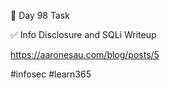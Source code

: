 🎯 Day 98 Task


✅ Info Disclosure and SQLi Writeup


https://aaronesau.com/blog/posts/5


#infosec #learn365
